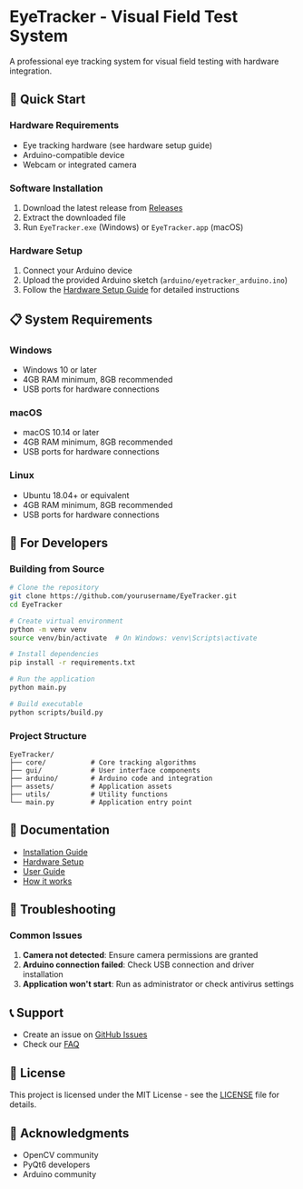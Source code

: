 # EyeTracker - Visual Field Test System

A professional eye tracking system for visual field testing with hardware integration.

## 🚀 Quick Start

### Hardware Requirements
- Eye tracking hardware (see hardware setup guide)
- Arduino-compatible device
- Webcam or integrated camera

### Software Installation
1. Download the latest release from [Releases](https://github.com/dionyichia/visual_field_test/releases)
2. Extract the downloaded file
3. Run `EyeTracker.exe` (Windows) or `EyeTracker.app` (macOS)

### Hardware Setup
1. Connect your Arduino device
2. Upload the provided Arduino sketch (`arduino/eyetracker_arduino.ino`)
3. Follow the [Hardware Setup Guide](docs/hardware_setup.md) for detailed instructions

## 📋 System Requirements

### Windows
- Windows 10 or later
- 4GB RAM minimum, 8GB recommended
- USB ports for hardware connections

### macOS
- macOS 10.14 or later
- 4GB RAM minimum, 8GB recommended
- USB ports for hardware connections

### Linux
- Ubuntu 18.04+ or equivalent
- 4GB RAM minimum, 8GB recommended
- USB ports for hardware connections

## 🔧 For Developers

### Building from Source
```bash
# Clone the repository
git clone https://github.com/yourusername/EyeTracker.git
cd EyeTracker

# Create virtual environment
python -m venv venv
source venv/bin/activate  # On Windows: venv\Scripts\activate

# Install dependencies
pip install -r requirements.txt

# Run the application
python main.py

# Build executable
python scripts/build.py
```

### Project Structure
```
EyeTracker/
├── core/           # Core tracking algorithms
├── gui/            # User interface components
├── arduino/        # Arduino code and integration
├── assets/         # Application assets
├── utils/          # Utility functions
└── main.py         # Application entry point
```

## 📖 Documentation
- [Installation Guide](docs/installation.md)
- [Hardware Setup](docs/hardware_setup.md)
- [User Guide](docs/user_guide.md)
- [How it works](docs/how_it_works.md)

## 🐛 Troubleshooting

### Common Issues
1. **Camera not detected**: Ensure camera permissions are granted
2. **Arduino connection failed**: Check USB connection and driver installation
3. **Application won't start**: Run as administrator or check antivirus settings

## 📞 Support
- Create an issue on [GitHub Issues](https://github.com/yourusername/EyeTracker/issues)
- Check our [FAQ](docs/faq.md)

## 📄 License
This project is licensed under the MIT License - see the [LICENSE](LICENSE) file for details.

## 🙏 Acknowledgments
- OpenCV community
- PyQt6 developers
- Arduino community
